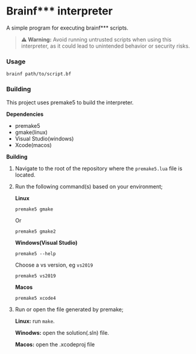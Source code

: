 # Brainf*** interpreter
A simple program for executing brainf*** scripts.

> **⚠ Warning:** Avoid running untrusted scripts when using this interpreter, as it could lead to unintended behavior or security risks.

### Usage

```
brainf path/to/script.bf
```

### Building
This project uses premake5 to build the interpreter. 

**Dependencies**
- premake5
- gmake(linux)
- Visual Studio(windows)
- Xcode(macos)

**Building**

1. Navigate to the root of the repository where the `premake5.lua` file is located.

2. Run the following command(s) based on your environment;

	**Linux**
	
	```
	premake5 gmake
	```
	
	Or 
	
	```
	premake5 gmake2
	```
	
	
	**Windows(Visual Studio)**
	
	```
	premake5 --help
	```
	
	Choose a vs version, eg `vs2019`
	
	```
	premake5 vs2019
	```
	
	**Macos**
	```
	premake5 xcode4
	```

3. Run or open the file generated by premake;
	
	**Linux:** run `make`.

	**Winodws:** open the solution(.sln) file.

	**Macos:** open the .xcodeproj file
